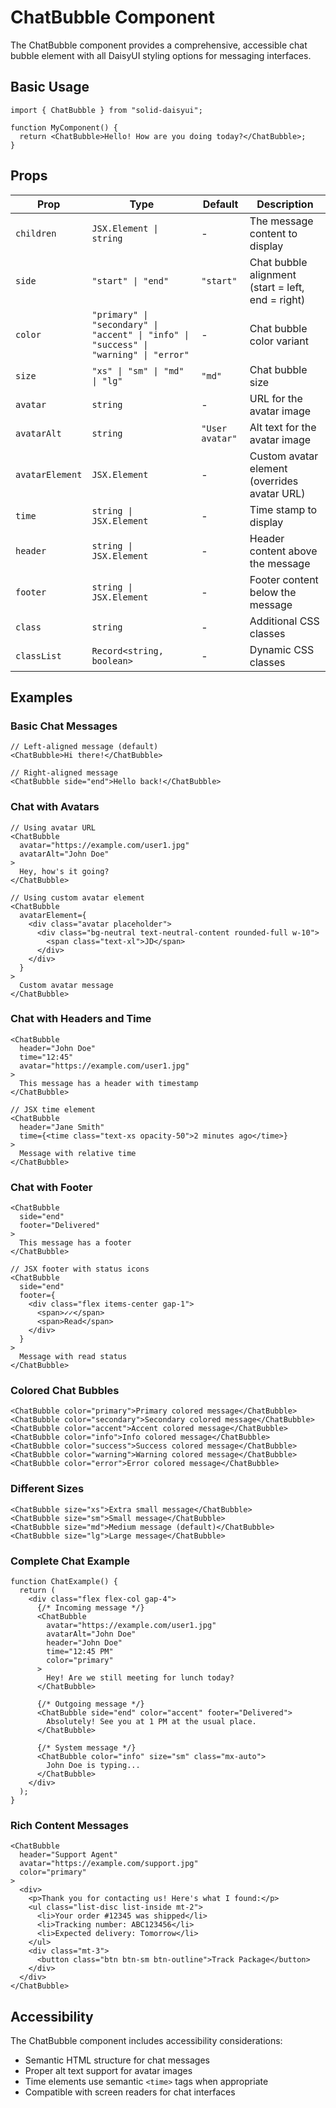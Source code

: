 # ChatBubble Component

The ChatBubble component provides a comprehensive, accessible chat bubble element with all DaisyUI styling options for messaging interfaces.

## Basic Usage

```tsx
import { ChatBubble } from "solid-daisyui";

function MyComponent() {
  return <ChatBubble>Hello! How are you doing today?</ChatBubble>;
}
```

## Props

| Prop            | Type                                                                                  | Default         | Description                                       |
| --------------- | ------------------------------------------------------------------------------------- | --------------- | ------------------------------------------------- |
| `children`      | `JSX.Element \| string`                                                               | -               | The message content to display                    |
| `side`          | `"start" \| "end"`                                                                    | `"start"`       | Chat bubble alignment (start = left, end = right) |
| `color`         | `"primary" \| "secondary" \| "accent" \| "info" \| "success" \| "warning" \| "error"` | -               | Chat bubble color variant                         |
| `size`          | `"xs" \| "sm" \| "md" \| "lg"`                                                        | `"md"`          | Chat bubble size                                  |
| `avatar`        | `string`                                                                              | -               | URL for the avatar image                          |
| `avatarAlt`     | `string`                                                                              | `"User avatar"` | Alt text for the avatar image                     |
| `avatarElement` | `JSX.Element`                                                                         | -               | Custom avatar element (overrides avatar URL)      |
| `time`          | `string \| JSX.Element`                                                               | -               | Time stamp to display                             |
| `header`        | `string \| JSX.Element`                                                               | -               | Header content above the message                  |
| `footer`        | `string \| JSX.Element`                                                               | -               | Footer content below the message                  |
| `class`         | `string`                                                                              | -               | Additional CSS classes                            |
| `classList`     | `Record<string, boolean>`                                                             | -               | Dynamic CSS classes                               |

## Examples

### Basic Chat Messages

```tsx
// Left-aligned message (default)
<ChatBubble>Hi there!</ChatBubble>

// Right-aligned message
<ChatBubble side="end">Hello back!</ChatBubble>
```

### Chat with Avatars

```tsx
// Using avatar URL
<ChatBubble
  avatar="https://example.com/user1.jpg"
  avatarAlt="John Doe"
>
  Hey, how's it going?
</ChatBubble>

// Using custom avatar element
<ChatBubble
  avatarElement={
    <div class="avatar placeholder">
      <div class="bg-neutral text-neutral-content rounded-full w-10">
        <span class="text-xl">JD</span>
      </div>
    </div>
  }
>
  Custom avatar message
</ChatBubble>
```

### Chat with Headers and Time

```tsx
<ChatBubble
  header="John Doe"
  time="12:45"
  avatar="https://example.com/user1.jpg"
>
  This message has a header with timestamp
</ChatBubble>

// JSX time element
<ChatBubble
  header="Jane Smith"
  time={<time class="text-xs opacity-50">2 minutes ago</time>}
>
  Message with relative time
</ChatBubble>
```

### Chat with Footer

```tsx
<ChatBubble
  side="end"
  footer="Delivered"
>
  This message has a footer
</ChatBubble>

// JSX footer with status icons
<ChatBubble
  side="end"
  footer={
    <div class="flex items-center gap-1">
      <span>✓✓</span>
      <span>Read</span>
    </div>
  }
>
  Message with read status
</ChatBubble>
```

### Colored Chat Bubbles

```tsx
<ChatBubble color="primary">Primary colored message</ChatBubble>
<ChatBubble color="secondary">Secondary colored message</ChatBubble>
<ChatBubble color="accent">Accent colored message</ChatBubble>
<ChatBubble color="info">Info colored message</ChatBubble>
<ChatBubble color="success">Success colored message</ChatBubble>
<ChatBubble color="warning">Warning colored message</ChatBubble>
<ChatBubble color="error">Error colored message</ChatBubble>
```

### Different Sizes

```tsx
<ChatBubble size="xs">Extra small message</ChatBubble>
<ChatBubble size="sm">Small message</ChatBubble>
<ChatBubble size="md">Medium message (default)</ChatBubble>
<ChatBubble size="lg">Large message</ChatBubble>
```

### Complete Chat Example

```tsx
function ChatExample() {
  return (
    <div class="flex flex-col gap-4">
      {/* Incoming message */}
      <ChatBubble
        avatar="https://example.com/user1.jpg"
        avatarAlt="John Doe"
        header="John Doe"
        time="12:45 PM"
        color="primary"
      >
        Hey! Are we still meeting for lunch today?
      </ChatBubble>

      {/* Outgoing message */}
      <ChatBubble side="end" color="accent" footer="Delivered">
        Absolutely! See you at 1 PM at the usual place.
      </ChatBubble>

      {/* System message */}
      <ChatBubble color="info" size="sm" class="mx-auto">
        John Doe is typing...
      </ChatBubble>
    </div>
  );
}
```

### Rich Content Messages

```tsx
<ChatBubble
  header="Support Agent"
  avatar="https://example.com/support.jpg"
  color="primary"
>
  <div>
    <p>Thank you for contacting us! Here's what I found:</p>
    <ul class="list-disc list-inside mt-2">
      <li>Your order #12345 was shipped</li>
      <li>Tracking number: ABC123456</li>
      <li>Expected delivery: Tomorrow</li>
    </ul>
    <div class="mt-3">
      <button class="btn btn-sm btn-outline">Track Package</button>
    </div>
  </div>
</ChatBubble>
```

## Accessibility

The ChatBubble component includes accessibility considerations:

- Semantic HTML structure for chat messages
- Proper alt text support for avatar images
- Time elements use semantic `<time>` tags when appropriate
- Compatible with screen readers for chat interfaces
